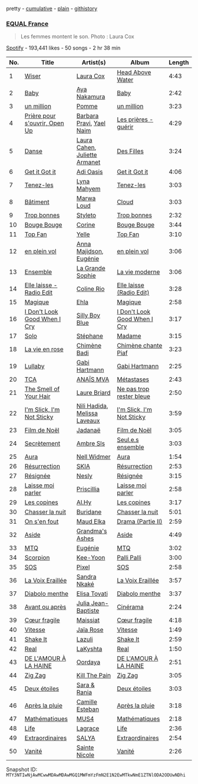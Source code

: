 pretty - [cumulative](/playlists/cumulative/37i9dQZF1DX4kZR8vL5oVX.md) - [plain](/playlists/plain/37i9dQZF1DX4kZR8vL5oVX) - [githistory](https://github.githistory.xyz/mackorone/spotify-playlist-archive/blob/main/playlists/plain/37i9dQZF1DX4kZR8vL5oVX)

### [EQUAL France](https://open.spotify.com/playlist/37i9dQZF1DX4kZR8vL5oVX)

> Les femmes montent le son\. Photo : Laura Cox

[Spotify](https://open.spotify.com/user/spotify) - 193,441 likes - 50 songs - 2 hr 38 min

| No. | Title | Artist(s) | Album | Length |
|---|---|---|---|---|
| 1 | [Wiser](https://open.spotify.com/track/2FSV48YfUnv3veNV6Q8i7s) | [Laura Cox](https://open.spotify.com/artist/1Olw3LDdz2RWOLV491bG75) | [Head Above Water](https://open.spotify.com/album/43wOARGtAmtXQV41znk4Lj) | 4:43 |
| 2 | [Baby](https://open.spotify.com/track/5uKJiHdlDBz53cM1qZd0yB) | [Aya Nakamura](https://open.spotify.com/artist/7IlRNXHjoOCgEAWN5qYksg) | [Baby](https://open.spotify.com/album/5IdztduZ9UaHxZm0xDyEyA) | 2:42 |
| 3 | [un million](https://open.spotify.com/track/3l2sADKbSEpg1F72iiZV6j) | [Pomme](https://open.spotify.com/artist/6e3pZKXUxrPfnUPJ960Hd9) | [un million](https://open.spotify.com/album/2ltFJFhFDJmBvCtDdVyWnF) | 3:23 |
| 4 | [Prière pour s'ouvrir, Open Up](https://open.spotify.com/track/3mAkUn1xvxDnJh0GenmFwq) | [Barbara Pravi](https://open.spotify.com/artist/3L4wiBOSDLkJ18OISXZDA8), [Yael Naim](https://open.spotify.com/artist/32aFdXARUiqP81SXqIPD4w) | [Les prières \- guérir](https://open.spotify.com/album/3xWFIW7ROsdBjOBzCe4X5X) | 4:29 |
| 5 | [Danse](https://open.spotify.com/track/6GttrypZR2MiSnuF4Ei49l) | [Laura Cahen](https://open.spotify.com/artist/7F6KYZeQpL5MqAnMFG8a4F), [Juliette Armanet](https://open.spotify.com/artist/61CPKXT0bcKj8MKTNTMOXa) | [Des Filles](https://open.spotify.com/album/6vCtiBVhPmUooPo8Dq6DSr) | 3:24 |
| 6 | [Get it Got it](https://open.spotify.com/track/2o48KqCXGtUmJPLvhVQMVn) | [Adi Oasis](https://open.spotify.com/artist/5RRfTrwXUGYiBB0DMV4hyh) | [Get it Got it](https://open.spotify.com/album/3QoqsVzvgBpuMaWr2S3xPg) | 4:06 |
| 7 | [Tenez\-les](https://open.spotify.com/track/37ESM3vFbqd9AufCc2Lo8E) | [Lyna Mahyem](https://open.spotify.com/artist/0Yj3N31EWXHc6e3eDyJPLP) | [Tenez\-les](https://open.spotify.com/album/33rtoexxM8t9yLuqCIJOO9) | 3:03 |
| 8 | [Bâtiment](https://open.spotify.com/track/7HxYJbClLyojdDkMPLBghR) | [Marwa Loud](https://open.spotify.com/artist/46wEUZyujVrFSrdCnTKQmV) | [Cloud](https://open.spotify.com/album/217M10Fi7Xd6PtIYx5cU1Q) | 3:03 |
| 9 | [Trop bonnes](https://open.spotify.com/track/31TWH0ExBSFWfQqEmDnLzG) | [Styleto](https://open.spotify.com/artist/4vbZKiwmvbbW6onily9SJ5) | [Trop bonnes](https://open.spotify.com/album/1d5vTrUDJ7OrB5KaLg4lIx) | 2:32 |
| 10 | [Bouge Bouge](https://open.spotify.com/track/5xn8wmBtg7BuEerOpxHKuS) | [Corine](https://open.spotify.com/artist/6vs7gfG3OVDyBiY7loLsyQ) | [Bouge Bouge](https://open.spotify.com/album/4dj9gnMnHuDNjqZT3FcceM) | 3:44 |
| 11 | [Top Fan](https://open.spotify.com/track/4DHT5FB2rVe1PuJMcgZmg2) | [Yelle](https://open.spotify.com/artist/0WbqAlM1WvfUD6dF7omThd) | [Top Fan](https://open.spotify.com/album/0mbMLXHFzPZsIMJNpChwtX) | 3:10 |
| 12 | [en plein vol](https://open.spotify.com/track/0qE2TLnemJVGb93aPB4BU4) | [Anna Majidson](https://open.spotify.com/artist/7jfJJuEsycOiEc2n4fCM7z), [Eugénie](https://open.spotify.com/artist/47aUSMdD5Sf0DpeOCyPL5K) | [en plein vol](https://open.spotify.com/album/1ybTjnD1JeEL8iQjcxh4Lt) | 3:06 |
| 13 | [Ensemble](https://open.spotify.com/track/5rNCGV7cpavCyOb2z5ZPCM) | [La Grande Sophie](https://open.spotify.com/artist/76IqDKTydgWzyIuNpUD3Jg) | [La vie moderne](https://open.spotify.com/album/0X3Pm62o5AcaGuxoAtV0tJ) | 3:06 |
| 14 | [Elle laisse \- Radio Edit](https://open.spotify.com/track/01gFlEXnkRNkgtN7jPjByI) | [Coline Rio](https://open.spotify.com/artist/0avwZ2v9jOgVLB1IfimwdA) | [Elle laisse \(Radio Edit\)](https://open.spotify.com/album/2iFptJp3EGJagpx0KdWlcr) | 3:28 |
| 15 | [Magique](https://open.spotify.com/track/27VZiMwOY5RrMT22shw1XY) | [Ehla](https://open.spotify.com/artist/5KXt8UHaa6JBSYltw052Cp) | [Magique](https://open.spotify.com/album/1QovWMxy4xIatjjkvvqD1W) | 2:58 |
| 16 | [I Don't Look Good When I Cry](https://open.spotify.com/track/6aRH09JPYuApK327fCwc0p) | [Silly Boy Blue](https://open.spotify.com/artist/4m9uyzV105Mtdiz7mEco9J) | [I Don't Look Good When I Cry](https://open.spotify.com/album/7cMMZSXRunT2qrkkqqiMi3) | 3:17 |
| 17 | [Solo](https://open.spotify.com/track/3bfW2D6xj3mspwxwi3ieyl) | [Stéphane](https://open.spotify.com/artist/1ONaDILNtXKICFlrBdmgif) | [Madame](https://open.spotify.com/album/55Ya1piow9PzoMfpGfswLd) | 3:15 |
| 18 | [La vie en rose](https://open.spotify.com/track/5y6ZqitevGExQb5GHRHllf) | [Chimène Badi](https://open.spotify.com/artist/04kcokUKRXC8btCcOMLi8z) | [Chimène chante Piaf](https://open.spotify.com/album/0fc2HMTq4XMEuiI2TszK07) | 3:23 |
| 19 | [Lullaby](https://open.spotify.com/track/196ohVPwqFXEJ0oZPqSGSz) | [Gabi Hartmann](https://open.spotify.com/artist/0SKanyzuV3xDc5Irtwyqbn) | [Gabi Hartmann](https://open.spotify.com/album/1blq9cHNkbEFBPNUyUNRLv) | 2:25 |
| 20 | [TCA](https://open.spotify.com/track/4yEkxp1EfjN8srcTPqeIjc) | [ANAÏS MVA](https://open.spotify.com/artist/2MBvn4Y3ugNmUlWp1W65QL) | [Métastases](https://open.spotify.com/album/4JJurlAtMh6nFIhDHWLBaX) | 2:43 |
| 21 | [The Smell of Your Hair](https://open.spotify.com/track/40jgyuVJdg53HreVt53Dwp) | [Laure Briard](https://open.spotify.com/artist/01kBbtD0A37qtJ9EdA3Fm1) | [Ne pas trop rester bleue](https://open.spotify.com/album/0K2gcYIB1tl5WJUwkqaiCR) | 2:50 |
| 22 | [I'm Slick, I'm Not Sticky](https://open.spotify.com/track/3hKyP0PBrMleVrnTpo0Xlt) | [Nili Hadida](https://open.spotify.com/artist/6WEbJueFZyzOeg2O6oNPE9), [Melissa Laveaux](https://open.spotify.com/artist/5Vby8ALwGN41v2nXpu2TSO) | [I'm Slick, I'm Not Sticky](https://open.spotify.com/album/4VVL6yyQjrXSkgKNTOM0YB) | 3:59 |
| 23 | [Film de Noël](https://open.spotify.com/track/1Pw3eJmD4CagGxr56mer4A) | [Jadanaë](https://open.spotify.com/artist/7qWpcLPHqE4eMj41jlOjvs) | [Film de Noël](https://open.spotify.com/album/3VG1a2eXgCwefFcjDtv0IT) | 3:05 |
| 24 | [Secrètement](https://open.spotify.com/track/1F2wU8xgLtOrdO9uMm35J5) | [Ambre Sls](https://open.spotify.com/artist/3cMsbhJUy9mujVSPtMzxe9) | [Seul.e.s ensemble](https://open.spotify.com/album/22PysEUEk7LL4IvvaUH95R) | 3:03 |
| 25 | [Aura](https://open.spotify.com/track/5KlrAjhvGGi4hcsaxagCfj) | [Nell Widmer](https://open.spotify.com/artist/3Wt1O2klP0ptRHnUwBjQx2) | [Aura](https://open.spotify.com/album/7uTr0JAZXBRXQ3UY8jQce6) | 1:54 |
| 26 | [Résurrection](https://open.spotify.com/track/5AIWc2iRAqajZIeboTMiKN) | [SKIA](https://open.spotify.com/artist/1LWNlonORpAMLWHJCaCwtE) | [Résurrection](https://open.spotify.com/album/0tWuRwuMkGgWBwXpgj2mwy) | 2:53 |
| 27 | [Résignée](https://open.spotify.com/track/6dilPsFJWBb7UiyLVOYY7n) | [Nesly](https://open.spotify.com/artist/7mlT0u4rarQ2SkRMEWme8L) | [Résignée](https://open.spotify.com/album/1AW1TKdEei7KQRYmjsLcNs) | 3:15 |
| 28 | [Laisse moi parler](https://open.spotify.com/track/5ToVd0is6zooP4SRrJIl1h) | [Priscillia](https://open.spotify.com/artist/08BtABqyRZTgHfc97fVZrK) | [Laisse moi parler](https://open.spotify.com/album/6NC7UTVutjBqXn5nZLMXgk) | 2:58 |
| 29 | [Les copines](https://open.spotify.com/track/6L62m1qgmRFeNK0PcdU2AQ) | [Al.Hy](https://open.spotify.com/artist/0srSsrvpoaTJUUxha38C4H) | [Les copines](https://open.spotify.com/album/1Dz8726PjXWRaMAJKEm2Um) | 3:17 |
| 30 | [Chasser la nuit](https://open.spotify.com/track/3veYbZBWd7nB4sAc2hVyng) | [Buridane](https://open.spotify.com/artist/3ndD9AltDMsxCTqZNuuYaX) | [Chasser la nuit](https://open.spotify.com/album/4ZkzIGeAxUmWovGPchZUDb) | 5:01 |
| 31 | [On s'en fout](https://open.spotify.com/track/2Rckl4cG3BpVNor01Dp1OQ) | [Maud Elka](https://open.spotify.com/artist/2U3zSgyMqytkWn9ZmX94ZR) | [Drama \(Partie II\)](https://open.spotify.com/album/0EsDUFsahyHF3yksO3o5vW) | 2:59 |
| 32 | [Aside](https://open.spotify.com/track/5Fe9Bj6scJb9GDXbpyCb7q) | [Grandma's Ashes](https://open.spotify.com/artist/3njH8IdvpiDn8UIV0BoYoY) | [Aside](https://open.spotify.com/album/3riw3aRUSoj595rdQ7E4wP) | 4:49 |
| 33 | [MTQ](https://open.spotify.com/track/28FicbHX0Z1tnLdPdsIyKS) | [Eugénie](https://open.spotify.com/artist/47aUSMdD5Sf0DpeOCyPL5K) | [MTQ](https://open.spotify.com/album/3sXkOYF2xXYdLXonUN7n7f) | 3:02 |
| 34 | [Scorpion](https://open.spotify.com/track/0PGUv5JPokL5rvYbIQjqwk) | [Kee\-Yoon](https://open.spotify.com/artist/3KL4cyQFwcsvXdikuD2sSQ) | [Palli Palli](https://open.spotify.com/album/1Q5CceMgEko6T4Wic0Tdec) | 3:00 |
| 35 | [SOS](https://open.spotify.com/track/2N8ow8sLsVrSwPNejTXoie) | [Pixel](https://open.spotify.com/artist/1rmUeanBa7ccqHR6uOIFZV) | [SOS](https://open.spotify.com/album/6Deslxr2vK4qIpb8iXFBei) | 2:58 |
| 36 | [La Voix Eraillée](https://open.spotify.com/track/6ohdRBxMq35KLdpX6JMEXR) | [Sandra Nkaké](https://open.spotify.com/artist/3U64fTRteltD8kzsxWqfri) | [La Voix Eraillée](https://open.spotify.com/album/0aBnaDWBjVyJhppGyx8ESf) | 3:57 |
| 37 | [Diabolo menthe](https://open.spotify.com/track/2QwFCDUaOIsgvvm3EdCOCL) | [Elisa Tovati](https://open.spotify.com/artist/4X9M41I7WyckA4qjzo17pX) | [Diabolo menthe](https://open.spotify.com/album/1VzsrROqwH7oj8ou8IXp53) | 3:37 |
| 38 | [Avant ou après](https://open.spotify.com/track/6hA8rl7PJa05qrYwGP2gsd) | [Julia Jean\-Baptiste](https://open.spotify.com/artist/6YJvTbBj1vgz35rqWrhv81) | [Cinérama](https://open.spotify.com/album/5P2ENyl9oYsqKXVdyhJkcc) | 2:24 |
| 39 | [Cœur fragile](https://open.spotify.com/track/6aVRs1zr8v44ZONMcRdPTz) | [Maissiat](https://open.spotify.com/artist/2ZUpe06uC011TqhQjBhB0n) | [Cœur fragile](https://open.spotify.com/album/7h6wGohQ8LHnqPwBLHUGUy) | 4:18 |
| 40 | [Vitesse](https://open.spotify.com/track/0RB5xn1rkx6sS4Zbf3EBL2) | [Jaïa Rose](https://open.spotify.com/artist/3uwTDwvi4L9Zo18M5oiZ3Y) | [Vitesse](https://open.spotify.com/album/2XlZFF9kSHaZ1OgBKY1KWp) | 1:49 |
| 41 | [Shake It](https://open.spotify.com/track/7LaLh78dbY2vHxfVIrs6vj) | [Lazuli](https://open.spotify.com/artist/5KGjhTaGG0FvcOtQRAvoCE) | [Shake It](https://open.spotify.com/album/6pqbLAroOiibEHj5sB7upJ) | 2:59 |
| 42 | [Real](https://open.spotify.com/track/0cs89VlZlqbkyURfUIsXjz) | [LaKyshta](https://open.spotify.com/artist/3vHGvPrLs0j6CDgNkzwcxO) | [Real](https://open.spotify.com/album/5pZU4cVfT6DSFEjbnHBLGx) | 1:50 |
| 43 | [DE L'AMOUR À LA HAINE](https://open.spotify.com/track/69FaigNU1wGOVXVgWZvh0e) | [Oordaya](https://open.spotify.com/artist/7JWxRPYnCGaZPh1L44NWtY) | [DE L'AMOUR À LA HAINE](https://open.spotify.com/album/5MpYxpo46OibNEu7IVHX2j) | 2:51 |
| 44 | [Zig Zag](https://open.spotify.com/track/2JoVZa2O5PlyewoL1AG8hq) | [Kill The Pain](https://open.spotify.com/artist/2HdD6RZrZ6YPMnzgP23KhL) | [Zig Zag](https://open.spotify.com/album/2boPNbNjsiXLH7jfz0E37j) | 3:05 |
| 45 | [Deux étoiles](https://open.spotify.com/track/24IbMbGQsuYIni1DIb1lD8) | [Sara & Rania](https://open.spotify.com/artist/1GWSym3fqkEaG3LH8ulEgm) | [Deux étoiles](https://open.spotify.com/album/0OrtQM1sG8PXD3kdLaTXFZ) | 3:03 |
| 46 | [Après la pluie](https://open.spotify.com/track/0wZ42SInUC8h0CwDYxvv42) | [Camille Esteban](https://open.spotify.com/artist/6j9PTgmAgLMmBXOgQxo6vU) | [Après la pluie](https://open.spotify.com/album/5Butzg6MAx1aEENIPH6X1J) | 3:18 |
| 47 | [Mathématiques](https://open.spotify.com/track/4vnLY3Kte7w8EhLoviMDlq) | [MUS4](https://open.spotify.com/artist/28fbKmZcU706c0zqRvUpXm) | [Mathématiques](https://open.spotify.com/album/1OQWEDEzqFiDv5Gkws7kV3) | 2:18 |
| 48 | [Life](https://open.spotify.com/track/4yR6CrdwRdYM1gtdb0Fc20) | [Lagrace](https://open.spotify.com/artist/3cnjExpCt2Ev7qI4aBXRQl) | [Life](https://open.spotify.com/album/06AmeZNlbWDcI2veFYJUe6) | 2:36 |
| 49 | [Extraordinaires](https://open.spotify.com/track/3tMjsLbbAae9rSDYPIp3LB) | [SALYA](https://open.spotify.com/artist/2xXqtqQ3MyZVlE7mp1l8ef) | [Extraordinaires](https://open.spotify.com/album/7K95pF4vgSCs08spdf9r6i) | 2:54 |
| 50 | [Vanité](https://open.spotify.com/track/27R2sErEgaKKKXCsh1cZj1) | [Sainte Nicole](https://open.spotify.com/artist/3CUCwpcTC3QHXCilDsw51Q) | [Vanité](https://open.spotify.com/album/4x5PJs3AoEAFiz0cgAy04Q) | 2:26 |

Snapshot ID: `MTY3NTIwNjAwMCwwMDAwMDAwMGQ1MWFmYzFmN2E1N2EwMTkwNmE1ZTNlODA2ODUwNDhi`
